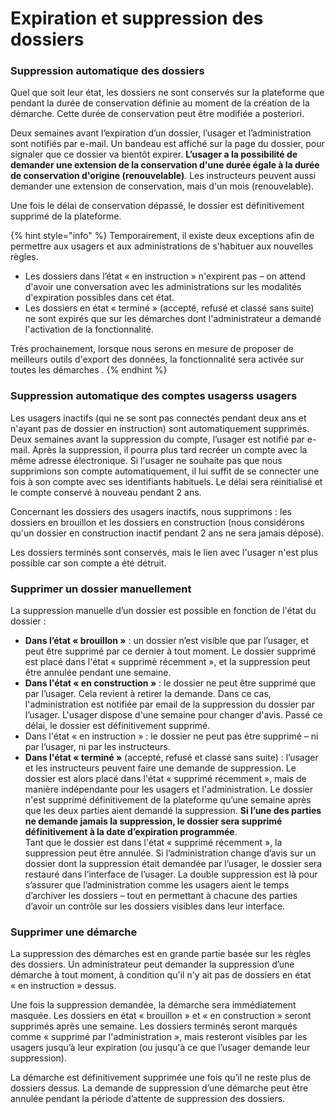 # Expiration et suppression des dossiers

### Suppression automatique des dossiers

Quel que soit leur état, les dossiers ne sont conservés sur la plateforme que pendant la durée de conservation définie au moment de la création de la démarche. Cette durée de conservation peut être modifiée a posteriori.

Deux semaines avant l’expiration d’un dossier, l’usager et l’administration sont notifiés par e-mail. Un bandeau est affiché sur la page du dossier, pour signaler que ce dossier va bientôt expirer. **L’usager a la possibilité de demander une extension de la conservation d'une durée égale à la durée de conservation d'origine (renouvelable)**. Les instructeurs peuvent aussi demander une extension de conservation, mais d'un mois (renouvelable).

Une fois le délai de conservation dépassé, le dossier est définitivement supprimé de la plateforme.

{% hint style="info" %}
Temporairement, il existe deux exceptions afin de permettre aux usagers et aux administrations de s'habituer aux nouvelles règles.

* Les dossiers dans l’état « en instruction » n'expirent pas – on attend d'avoir une conversation avec les administrations sur les modalités d'expiration possibles dans cet état.
* Les dossiers en état « terminé » (accepté, refusé et classé sans suite) ne sont expirés que sur les démarches dont l'administrateur a demandé l'activation de la fonctionnalité.

Très prochainement, lorsque nous serons en mesure de proposer de meilleurs outils d'export des données, la fonctionnalité sera activée sur toutes les démarches .
{% endhint %}

### Suppression automatique des comptes usagerss usagers

Les usagers inactifs (qui ne se sont pas connectés pendant deux ans et n'ayant pas de dossier en instruction) sont automatiquement supprimés. Deux semaines avant la suppression du compte,  l’usager est notifié par e-mail. Après la suppression, il pourra plus tard recréer un compte avec la même adresse électronique. Si l'usager ne souhaite pas que nous supprimions son compte automatiquement, il lui suffit de se connecter une fois à son compte avec ses identifiants habituels. Le délai sera réinitialisé et le compte conservé à nouveau pendant 2 ans.

Concernant les dossiers des usagers inactifs, nous supprimons : les dossiers en brouillon et les dossiers en construction (nous considérons qu'un dossier en construction inactif pendant 2 ans ne sera jamais déposé).

Les dossiers terminés sont conservés, mais le lien avec l'usager n'est plus possible car son compte a été détruit.

### Supprimer un dossier manuellement

La suppression manuelle d’un dossier est possible en fonction de l'état du dossier :

* **Dans l’état « brouillon »** : un dossier n’est visible que par l’usager, et peut être supprimé par ce dernier à tout moment. Le dossier supprimé est placé dans l'état « supprimé récemment », et la suppression peut être annulée pendant une semaine.
* **Dans l'état « en construction »** : le dossier ne peut être supprimé que par l’usager. Cela revient à retirer la demande. Dans ce cas, l'administration est notifiée par email de la suppression du dossier par l’usager. L'usager dispose d'une semaine pour changer d'avis. Passé ce délai, le dossier est définitivement supprimé.
* Dans l'état « en instruction » : le dossier ne peut pas être supprimé – ni par l’usager, ni par les instructeurs.
* **Dans l'état « terminé »** (accepté, refusé et classé sans suite) : l’usager et les instructeurs peuvent faire une demande de suppression. Le dossier est alors placé dans l'état « supprimé récemment », mais de manière indépendante pour les usagers et l'administration. Le dossier n'est supprimé définitivement de la plateforme qu’une semaine après que les deux parties aient demandé la suppression. **Si l’une des parties ne demande jamais la suppression, le dossier sera supprimé définitivement à la date d’expiration programmée**.\
  Tant que le dossier est dans l'état « supprimé récemment », la suppression peut être annulée. Si l’administration change d’avis sur un dossier dont la suppression était demandée par l’usager, le dossier sera restauré dans l’interface de l’usager. La double suppression est là pour s’assurer que l’administration comme les usagers aient le temps d’archiver les dossiers – tout en permettant à chacune des parties d’avoir un contrôle sur les dossiers visibles dans leur interface.

### Supprimer une démarche

La suppression des démarches est en grande partie basée sur les règles des dossiers. Un administrateur peut demander la suppression d’une démarche à tout moment, à condition qu'il n'y ait pas de dossiers en état « en instruction » dessus.

Une fois la suppression demandée, la démarche sera immédiatement masquée. Les dossiers en état « brouillon » et « en construction » seront supprimés après une semaine. Les dossiers terminés seront marqués comme « supprimé par l'administration », mais resteront visibles par les usagers jusqu’à leur expiration (ou jusqu'à ce que l’usager demande leur suppression).

La démarche est définitivement supprimée une fois qu’il ne reste plus de dossiers dessus. La demande de suppression d’une démarche peut être annulée pendant la période d’attente de suppression des dossiers.
